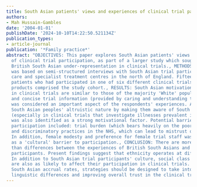 ```yaml
---
title: South Asian patients' views and experiences of clinical trial participation.
authors:
- Mah Hussain-Gambles
date: '2004-01-01'
publishDate: '2024-10-10T14:22:50.521134Z'
publication_types:
- article-journal
publication: '*Family practice*'
abstract: "OBJECTIVES: This paper explores South Asian patients' views and experiences
  of clinical trial participation, as part of a larger study which sought to assess
  British South Asian under-representation in clinical trials., METHODS: The study
  was based on semi-structured interviews with South Asian trial participants in primary
  care and specialist treatment centres in the north of England. Fifteen South Asian
  patients who had participated in one of six different clinical trials to test pharmaceutical
  products comprised the study cohort., RESULTS: South Asian motivations to participate
  in clinical trials are similar to those of the majority 'White' population. Clear
  and concise trial information (provided by caring and understanding trial staff)
  was considered an important aspect of the respondents' experiences. Appealing to
  South Asian peoples' altruistic nature by making them aware of South Asian under-representation
  (especially in clinical trials that investigate illnesses prevalent in their community)
  was also identified as a strong motivational factor. Potential barriers to their
  participation included: trial burden (which bears heavily on the poor), language,
  and discriminatory practices in the NHS, which can lead to mistrust of health professionals.
  In addition, female modesty and preference for female trial staff was recognized
  as a 'cultural' barrier to participation., CONCLUSION: There are more similarities
  than differences between the experiences of British South Asians and 'White' trial
  participants. Present findings suggest that ethnicity operates at different levels.
  In addition to South Asian trial participants' culture, social class and gender
  are also as likely to affect their participation in clinical trials. To improve
  South Asian accrual rates, strategies should be designed to take into consideration
  linguistic differences and improving overall trust in the clinical trial team."
---
```

